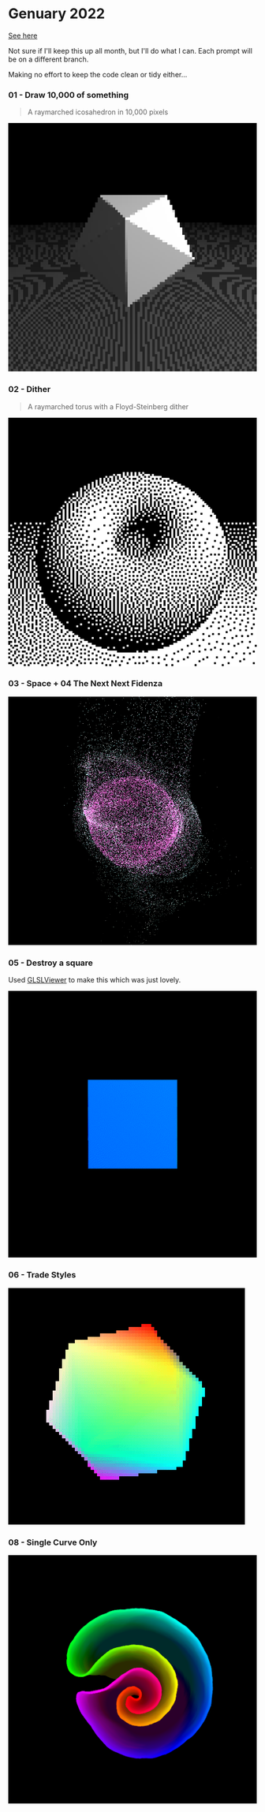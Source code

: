 # Genuary 2022

[See here](https://genuary.art/)

Not sure if I'll keep this up all month, but I'll do what I can. Each prompt will be on a different branch.

Making no effort to keep the code clean or tidy either...

### 01 - Draw 10,000 of something

> A raymarched icosahedron in 10,000 pixels

![01](./images/10000.png)

### 02 - Dither

> A raymarched torus with a Floyd-Steinberg dither

![02](./images/dither.png)

### 03 - Space + 04 The Next Next Fidenza

![03 04](./images/03-space.png)

### 05 - Destroy a square

Used [GLSLViewer](https://github.com/patriciogonzalezvivo/glslViewer) to make this which was just lovely.

![05](./images/square.gif)

### 06 - Trade Styles

![06](./images/icos-spin2.gif)

### 08 - Single Curve Only

![08](./images/diffLine.png)
